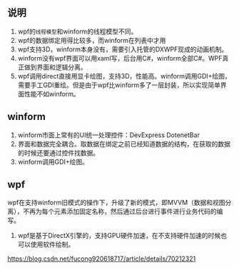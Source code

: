 ## 说明
1. wpf的`线程模型`和winform的线程模型不同。
2. wpf的数据绑定用得比较多，而winform在列表中才用
3. wpf支持3D，winform本身没有，需要引入托管的DXWPF现成的动画机制。
4. winform没有wpf界面可以用xaml写，后台用C#，winform全部C#。WPF真正做到界面和逻辑分离。
5. wpf调用direct直接用显卡绘图，支持3D，性能高。winform调用GDI+绘图，需要手工GDI重绘。但是由于wpf比winform多了一层封装，所以实现简单界面性能不如winform。

## winform
1. winform市面上常有的UI统一处理控件：DevExpress DotenetBar
2. 界面和数据完全耦合。取数据在绑定之前已经知道数据的结构，在获取的数据的时候还要通过控件找数据。
3. winform调用GDI+绘图。

## wpf
wpf在支持winform旧模式的操作下，升级了新的模式，即MVVM（数据和视图分离），不再为每个元素添加固定名称，然后通过后台进行事件进行业务代码的编写。  
1. wpf是基于DirectX引擎的，支持GPU硬件加速，在不支持硬件加速的时候也可以使用软件绘制。

https://blog.csdn.net/fucong920618717/article/details/70212321